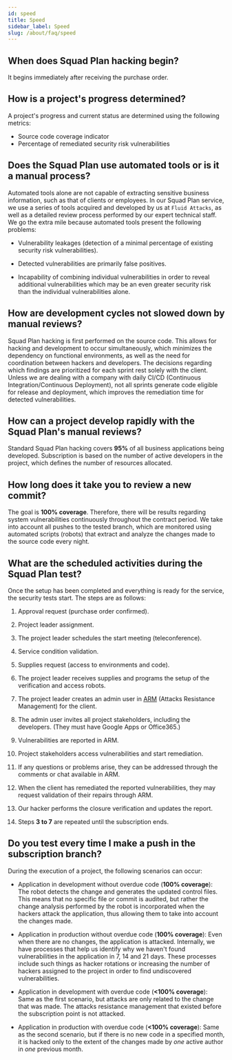```yaml
---
id: speed
title: Speed
sidebar_label: Speed
slug: /about/faq/speed
---
```


## When does Squad Plan hacking begin?

It begins immediately
after receiving the purchase order.

## How is a project's progress determined?

A project's progress and current status
are determined using the following metrics:

- Source code coverage indicator
- Percentage of remediated security risk vulnerabilities

## Does the Squad Plan use automated tools or is it a manual process?

Automated tools
alone
are not capable of extracting sensitive business information,
such as that of clients or employees.
In our Squad Plan service,
we use a series of tools
acquired and developed by us at `Fluid Attacks`,
as well as a detailed review process
performed by our expert technical staff.
We go the extra mile
because automated tools present the following problems:

- Vulnerability leakages
  (detection of a minimal percentage
  of existing security risk vulnerabilities).

- Detected vulnerabilities
  are primarily false positives.

- Incapability of combining individual vulnerabilities
  in order to reveal additional vulnerabilities
  which may be an even greater security risk
  than the individual vulnerabilities alone.

## How are development cycles not slowed down by manual reviews?

Squad Plan hacking is first performed
on the source code.
This allows for hacking
and development to occur simultaneously,
which minimizes the dependency on functional environments,
as well as the need for coordination
between hackers and developers.
The decisions regarding which findings are prioritized
for each sprint
rest solely with the client.
Unless we are dealing with a company with daily CI/CD
(Continuous Integration/Continuous Deployment),
not all sprints generate code
eligible for release and deployment,
which improves the remediation time
for detected vulnerabilities.

## How can a project develop rapidly with the Squad Plan's manual reviews?

Standard Squad Plan hacking covers **95%**
of all business applications being developed.
Subscription is based on the number of active developers
in the project,
which defines the number of resources allocated.

## How long does it take you to review a new commit?

The goal is **100% coverage**.
Therefore,
there will be results
regarding system vulnerabilities
continuously
throughout the contract period.
We take into account all pushes to the tested branch,
which are monitored using automated scripts (robots)
that extract and analyze the changes
made to the source code every night.

## What are the scheduled activities during the Squad Plan test?

Once the setup has been completed
and everything is ready for the service,
the security tests start.
The steps are as follows:

1. Approval request
   (purchase order confirmed).

1. Project leader assignment.

1. The project leader schedules the start meeting
   (teleconference).

1. Service condition validation.

1. Supplies request
   (access to environments and code).

1. The project leader receives supplies
   and programs the setup
   of the verification and access robots.

1. The project leader creates an admin user
   in [ARM](https://fluidattacks.com/categories/arm/)
   (Attacks Resistance Management)
   for the client.

1. The admin user invites all project stakeholders,
   including the developers.
   (They must have Google Apps or Office365.)

1. Vulnerabilities are reported in ARM.

1. Project stakeholders access vulnerabilities
   and start remediation.

1. If any questions or problems arise,
   they can be addressed through the comments
   or chat available in ARM.

1. When the client has remediated the reported vulnerabilities,
   they may request validation of their repairs
   through ARM.

1. Our hacker performs the closure verification
   and updates the report.

1. Steps **3 to 7** are repeated
   until the subscription ends.

## Do you test every time I make a push in the subscription branch?

During the execution of a project,
the following scenarios can occur:

- Application in development without overdue code
  (**100% coverage**):
  The robot detects the change
  and generates the updated control files.
  This means
  that no specific file or commit is audited,
  but rather the change analysis
  performed by the robot
  is incorporated
  when the hackers attack the application,
  thus allowing them
  to take into account
  the changes made.

- Application in production without overdue code
  (**100% coverage**):
  Even when there are no changes,
  the application is attacked.
  Internally,
  we have processes
  that help us identify
  why we haven't found vulnerabilities
  in the application
  in 7, 14 and 21 days.
  These processes include such things
  as hacker rotations
  or increasing the number of hackers
  assigned to the project
  in order to find undiscovered vulnerabilities.

- Application in development with overdue code
  (**<100% coverage**):
  Same as the first scenario,
  but attacks are only related to the change
  that was made.
  The attacks resistance management that existed
  before the subscription point
  is not attacked.

- Application in production with overdue code
  (**<100% coverage**):
  Same as the second scenario,
  but if there is no new code
  in a specified month,
  it is hacked only to the extent of the changes made
  by _one_ active author
  in _one_ previous month.

